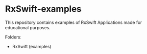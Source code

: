 # RxSwift-examples

This repository contains examples of RxSwift Applications made for educational purposes.

Folders:
- RxSwift (examples)

